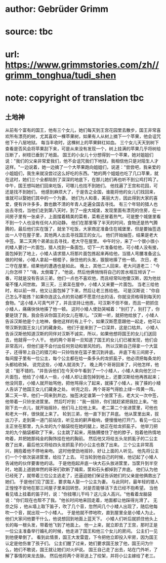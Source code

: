 # author: Gebrüder Grimm
# source: tbc
# url: https://www.grimmstories.com/zh//grimm_tonghua/tudi_shen
# note: copyright of translation tbc

## 土地神 

从前有个富有的国王，他有三个女儿，她们每天到王宫花园里去散步，国王非常喜欢所有漂亮的树，尤其喜欢一棵苹果树，如果有人从树上摘下一个苹果，他会诅咒他下十八层地狱。
每当丰收时，这棵树上的苹果鲜红如血。
三个女儿天天到树下查看是否风会将苹果刮下来，可是从来没有发现一个，树上挂满的苹果几乎将树给压断了，树枝已垂到了地面。
国王的小女儿十分想得到一个苹果，她对姐姐们说："我们的父亲非常爱我们，他不会诅咒我们下地狱，我相信他只是对陌生人才这样。"一边说着，她一边摘了一个大苹果跑向姐姐们，说道："尝尝吧，我亲爱的小姐姐们，我生来就没尝过这么好吃的东西。"她的两个姐姐也吃了几口苹果，就在这时，她们三个全都陷到了深深的地底下，在那儿她们再也听不到公鸡打鸣了。
中午，国王想叫她们回来吃饭，可哪儿也找不到她们。
他找遍了王宫和花园，可还是找不到她们。
他感到麻烦大了，于是告之全国，谁能将他的女儿们找回来，谁就可以娶她们其中的一个为妻。
她们为人和善，美丽大方，因此得到大家的喜爱，便有许许多多，数也数不清的年青人走遍全国去寻找。
有三个年轻的猎人也出去寻找，当他们走到第八天时，到了一座大城堡，发现里面有漂亮的住房，在一间房子里有一张桌子，上面摆着精美的菜肴，菜肴还冒着热气，可是整个城堡里看不到一个人也没有任何人的动静。
他们在那里等了半天的时间，食物还是热气腾腾的，最后他们实在饿了，就坐下吃饭，大家商定准备住在城堡里，但是要抽签选出一人守在屋子里，其他两人出去寻找国王的女儿。
他们开始抽签，结果是老大中签。 第二天两个弟弟出去寻找，老大守在屋里。
中午时分，来了一个很小很小的矮人要讨一片面包，猎人找到一条面包，切下一片准备给他，可小矮人没有接，面包掉到了地上，小矮人请求猎人将那片面包拣起来再给他，当猎人弯腰准备这么做的时候，小矮人拿起一根棍子，揪住他的头发，狠狠地揍了他一顿。
次日，老二守在屋里，结果他的遭遇也是如此。
晚上，其他二人回来，老大问道老二："今儿你怎样？"
"嗨，太倒霉了，"他说，然后他俩悄悄将自己的苦水相互倾诉了一番，可就是没有告诉三弟，他们一点也不喜欢他，而且经常叫他傻汉斯，因为他丝毫不懂人间世故。
第三天，三弟呆在屋中，小矮人又来要一片面包。
当老三给他时，和以前一样，他又让面包掉了下来，然后让老三拣给他。
可是汉斯说："你自己怎么不能拣？如果你连这么点的劳动都不愿意付出的话，你就没资格得到每天的食物。"这小矮人可真气坏了，并且坚持让他拣，可汉斯不但不做，而且一把抓住小矮人，痛痛快快地揍了他一顿。
这时小矮人使劲哭喊着："别打了，别打了，你要是饶了我，我会告诉你国王的女儿在哪儿。"汉斯一听，就把他给放了，小矮人告诉汉斯他是个土地神，像他这样的有上千个，如果汉斯愿意跟他一起走，他可以带汉斯到国王女儿们的藏身处。
他们于是来到了一口深井，这是口枯井。
小矮人告诉汉斯他知道汉斯的同伴对汉斯不诚实，所以，如果他想将国王的女儿们送回去，他就得一个人干。
他的两个哥哥一旦知道了国王的女儿们已被发现，他们会非常高兴，但他们是不会付出任何劳动和冒风险的。
所以汉斯自己得拿一个大篮子，还得带上自己的猎刀和一只铃铛坐在篮子里沉到井底。
井底下有三间房子，每间屋子里有一位公主，每个公主都在给一条多头的龙抓虱子，他必须把每条龙的头都给砍掉。
说完这些，小矮人就消失了。
晚上两个哥哥回来了，问他怎样，他说："挺不错的。"并告诉他们在今天中午看到了一个小矮人，小矮人来向他乞讨一片面包，他给了小矮人一些，小矮人却让面包掉到地上，还要汉斯给他再拣起来；他没同意，小矮人就开始骂他，把他骂得火了起来，就揍了小矮人，挨了揍的小矮人告诉了他国王女儿们藏身之处。
听完之后，两个哥哥气得脸上绿一阵黄一阵。
第二天一早，他们一同来到井边，抽签决定谁第一个坐筐下去，老大又一次中签，他带着一只铃坐进筐里。
然后叮咛到："我一摇铃，你们就赶紧把我拉上来。"他刚下去一点儿，就开始摇铃，他们马上拉他上来。
老二第二个坐进筐里，可他也和老大一样，很快就上来了。
轮到三弟，他一直下到了井底。
他从筐里出来，拔出刀子，走到第一道门前站住，听见龙的鼾声极响，便慢慢地打开门，看见一位公主正坐在那里，九头龙的九个脑袋枕在她的腿上，她正在给龙抓虱子。
他举刀把龙的九个脑袋都砍了下来，公主跳了起来，用胳膊搂住了他的脖子，抱着他热情地吻着，并把她那纯金的胸饰挂在他的胸前。
然后他又将给五头龙抓虱子的二公主救了出来，最后他又将给四头龙抓虱子的小公主也救了出来。
三个公主非常高兴，拥抱着他不停地亲吻。
这时他使劲地摇铃，好让上面的人听见。
他先将公主们一个个依次装进筐里，给拉了上去。
可当轮到他自己的时候，他记起了小矮人告诫他的伙伴要害他的话。
于是他抱起井底一块大石头放进筐里，当筐升到半空时，地面上道貌岸然的哥哥们砍断了绳索，筐和石头都掉到了井底。
他们认为他已经死了，就带着三位公主逃走了，还逼迫她们保证告诉她们的父亲是他俩救出了她们。
于是他们见了国王，要求每人娶一个公主为妻。
与此同时，最年轻的猎人正惶惶不安地在那三间屋子里来回转悠，对是否能够活下去已经不抱希望。
当他看见墙上挂着的笛子时，说："你挂哪儿干吗？这儿没人高兴。"他看着龙脑袋说："你们现在也帮不了我。"他长时间地来回走着，地面都让他踩得光滑了。
无奈之际
，他从墙上取下笛子，吹了几个音，忽然间几个小矮人出现了，随后他每吹一个音，就出现一个小矮人。
于是他就不停地吹，直到屋里全是小矮人为止。
他们大家问他要干什么，他说想回到地面上蓝天下。
小矮人们听后就抓住他头上长的每一根头发，带着他飞到了地面上。
他一上来，就立即去了王宫，那时正是一位公主准备举行婚礼的时候，他走进了国王和他三个女儿的房间。
公主们一见到他便晕倒了。
看到此情景，国王大发雷霆，下令把他立即投入牢房，因为国王认定是他伤害了孩子们。
公主们醒了过来，她们要求国王放了他，国王问为什么，她们不敢说，国王就让她们对火炉说。
国王自己走了出去，站在门外听，了解了事情的来龙去脉。
然后他将两个哥哥送上了绞架，并将小公主嫁给了老三。
